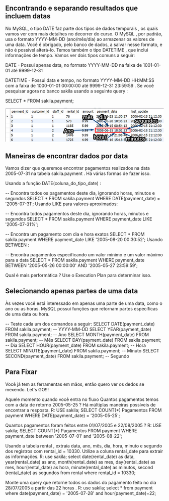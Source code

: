 ## Encontrando e separando resultados que incluem datas

No MySQL, o tipo DATE faz parte dos tipos de dados temporais , os quais vamos ver com mais detalhes no decorrer do curso. O MySQL , por padrão, usa o formato YYYY-MM-DD (ano/mês/dia) ao armazenar os valores de uma data. Você é obrigado, pelo banco de dados, a salvar nesse formato, e não é possível alterá-lo. Temos também o tipo DATETIME , que inclui informações de tempo. Vamos ver dois tipos comuns a seguir:

DATE - Possui apenas data, no formato YYYY-MM-DD na faixa de 1001-01-01 até 9999-12-31

DATETIME - Possui data e tempo, no formato YYYY-MM-DD HH:MM:SS com a faixa de 1000-01-01 00:00:00 até 9999-12-31 23:59:59 .
Se você pesquisar agora no banco sakila usando a seguinte query :

SELECT * FROM sakila.payment;

<img src="dateExplained.jpg" /> 

## Maneiras de encontrar dados por data

Vamos dizer que queremos encontrar pagamentos realizados na data 2005-07-31 na tabela sakila.payment . Há várias formas de fazer isso.

Usando a função DATE(coluna_do_tipo_date) :

-- Encontra todos os pagamentos deste dia, ignorando horas, minutos e segundos
SELECT * FROM sakila.payment
WHERE DATE(payment_date) = '2005-07-31';
Usando LIKE para valores aproximados:

-- Encontra todos pagamentos deste dia, ignorando horas, minutos e segundos
SELECT * FROM sakila.payment
WHERE payment_date LIKE '2005-07-31%';

-- Encontra um pagamento com dia e hora exatos
SELECT * FROM sakila.payment
WHERE payment_date LIKE '2005-08-20 00:30:52';
Usando BETWEEN :

-- Encontra pagamentos especificando um valor mínimo e um valor máximo para a data
SELECT *
FROM sakila.payment
WHERE payment_date BETWEEN '2005-05-26 00:00:00' AND '2005-05-27 23:59:59';

Qual é mais performática ? Use o Execution Plan para determinar isso.

## Selecionando apenas partes de uma data

Às vezes você está interessado em apenas uma parte de uma data, como o ano ou as horas. MySQL possui funções que retornam partes específicas de uma data ou hora.

-- Teste cada um dos comandos a seguir:
SELECT DATE(payment_date) FROM sakila.payment; -- YYYY-MM-DD
SELECT YEAR(payment_date) FROM sakila.payment; -- Ano
SELECT MONTH(payment_date) FROM sakila.payment; -- Mês
SELECT DAY(payment_date) FROM sakila.payment; -- Dia
SELECT HOUR(payment_date) FROM sakila.payment; -- Hora
SELECT MINUTE(payment_date) FROM sakila.payment; -- Minuto
SELECT SECOND(payment_date) FROM sakila.payment; -- Segundo

## Para Fixar
Você já tem as ferramentas em mãos, então quero ver os dedos se mexendo. Let's GO!!!

Aquele momento quando você entra no fluxo
Quantos pagamentos temos com a data de retorno 2005-05-25 ? Há múltiplas maneiras possíveis de encontrar a resposta.
R: 
USE sakila;
SELECT COUNT(*) Pagamentos FROM payment
WHERE DATE(payment_date) = '2005-05-25';

Quantos pagamentos foram feitos entre 01/07/2005 e 22/08/2005 ?
R: 
USE sakila;
SELECT COUNT(*) Pagamentos FROM payment
WHERE payment_date between '2005-07-01' and '2005-08-22';

Usando a tabela rental , extraia data, ano, mês, dia, hora, minuto e segundo dos registros com rental_id = 10330. Utilize a coluna rental_date para extrair as informações.
R: 
use sakila;
select date(rental_date) as data,
 year(rental_date) as ano,
 month(rental_date) as mes, 
 day(rental_date) as mes,
 hour(rental_date) as hora,
 minute(rental_date) as minutos,
 second (rental_date) as segundos
from rental 
where rental_id = 10330;

Monte uma query que retorne todos os dados do pagamento feito no dia 28/07/2005 a partir das 22 horas .
R: 
use sakila;
select * from payment
where date(payment_date) = '2005-07-28' and hour(payment_date)=22;
